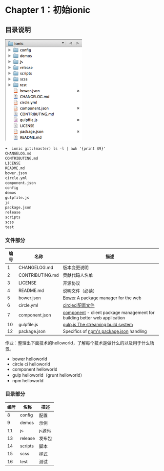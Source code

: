 Chapter 1：初始ionic
===========



## 目录说明

![ionic_dir.png](img/ionic_dir.png)


```
➜  ionic git:(master) ls -l | awk '{print $9}'
CHANGELOG.md
CONTRIBUTING.md
LICENSE
README.md
bower.json
circle.yml
component.json
config
demos
gulpfile.js
js
package.json
release
scripts
scss
test
```

### 文件部分

|编号|名称|描述|
|----|-----|-----|
|1|CHANGELOG.md|版本变更说明|
|2|CONTRIBUTING.md|贡献代码人名单|
|3|LICENSE|开源协议|
|4|README.md|说明文件（必读）|
|5|bower.json|[Bower](http://bower.io/) A package manager for the web|
|6|circle.yml|[circleci配置文件]( https://circleci.com/docs/configuration)|
|7|component.json|[component](https://github.com/component/component) - client package management for building better web application|
|10|gulpfile.js|[gulp.js The streaming build system](gulpjs.com)|
|12|package.json|Specifics of [npm's package.json](https://www.npmjs.org/doc/package.json.html) handling|

作业：整理出下面技术的helloworld，了解每个技术是做什么的以及用于什么场景。

- bower helloworld
- circle ci helloworld
- component helloworld
- gulp helloworld（grunt helloworld）
- npm helloworld



### 目录部分

|编号|名称|描述|
|----|-----|-----|
|8|config|配置|
|9|demos|示例|
|11|js|js源码|
|13|release|发布包|
|14|scripts|脚本|
|15|scss|样式|
|16|test|测试|

